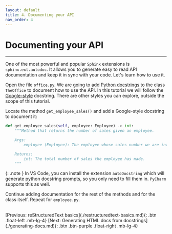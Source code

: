 ```yaml
---
layout: default
title: 4. Documenting your API
nav_order: 4
---
```


# Documenting your API

---

One of the most powerful and popular `Sphinx` extensions is `sphinx.ext.autodoc`. It allows you to
generate easy to read API documentation and keep it in sync with your code. Let's learn how to use
it.

Open the file `office.py`. We are going to add
[Python docstrings](https://peps.python.org/pep-0257/) to the class `TheOffice` to document how to use the
API. In this tutorial we will follow the
[Google-style](https://sphinxcontrib-napoleon.readthedocs.io/en/latest/example_google.html)
docstring. There are other styles you can explore, outside the scope of this tutorial.

Locate the method `get_employee_sales()` and add a Google-style docstring to document it:

```py
def get_employee_sales(self, employee: Employee) -> int:
    """Method that returns the number of sales given an employee.

    Args:
        employee (Employee): The employee whose sales number we are interested in.

    Returns:
        int: The total number of sales the employee has made.
    """
```

{: .note }
In VS Code, you can install the extension `autoDocstring` which will generate python
docstring prompts, so you only need to fill them in. `PyCharm` supports this as well.

Continue adding documentation for the rest of the methods and for the class itself. Repeat for `employee.py`.

<br />
[Previous: reStructuredText basics](./restructuredtext-basics.md){: .btn .float-left .mb-lg-4}
[Next: Generating HTML docs from docstrings](./generating-docs.md){: .btn .btn-purple .float-right .mb-lg-4}
<br />
